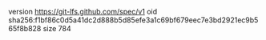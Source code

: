 version https://git-lfs.github.com/spec/v1
oid sha256:f1bf86c0d5a41dc2d888b5d85efe3a1c69bf679eec7e3bd2921ec9b565f8b828
size 784

